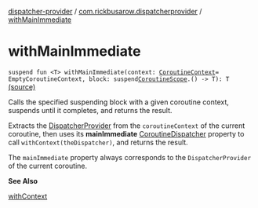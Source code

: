 [dispatcher-provider](../index.md) / [com.rickbusarow.dispatcherprovider](index.md) / [withMainImmediate](./with-main-immediate.md)

# withMainImmediate

`suspend fun <T> withMainImmediate(context: `[`CoroutineContext`](https://kotlinlang.org/api/latest/jvm/stdlib/kotlin.coroutines/-coroutine-context/index.html)` = EmptyCoroutineContext, block: suspend `[`CoroutineScope`](https://kotlin.github.io/kotlinx.coroutines/kotlinx-coroutines-core/kotlinx.coroutines/-coroutine-scope/index.html)`.() -> T): T` [(source)](https://github.com/RBusarow/Dispatch/tree/master/dispatcher-provider/src/main/java/com/rickbusarow/dispatcherprovider/Builders.kt#L95)

Calls the specified suspending block with a given coroutine context, suspends until it completes, and returns
the result.

Extracts the [DispatcherProvider](-dispatcher-provider/index.md) from the `coroutineContext` of the current coroutine,
then uses its **mainImmediate** [CoroutineDispatcher](https://kotlin.github.io/kotlinx.coroutines/kotlinx-coroutines-core/kotlinx.coroutines/-coroutine-dispatcher/index.html) property to call `withContext(theDispatcher)`,
and returns the result.

The `mainImmediate` property always corresponds to the `DispatcherProvider` of the current coroutine.

**See Also**

[withContext](https://kotlin.github.io/kotlinx.coroutines/kotlinx-coroutines-core/kotlinx.coroutines/with-context.html)

